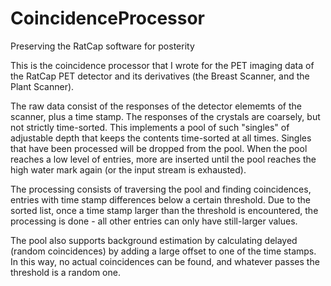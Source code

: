 # CoincidenceProcessor
Preserving the RatCap software for posterity

This is the coincidence processor that I wrote for the PET imaging data
of the RatCap PET detector and its derivatives (the Breast Scanner, and the
Plant Scanner). 

The raw data consist of the responses of the detector elememts of the scanner,
plus a time stamp. The responses of the crystals are coarsely, but not strictly
time-sorted. This implements a pool of such "singles" of adjustable depth that 
keeps the contents time-sorted at all times. Singles that have been processed 
will be dropped from the pool. When the pool reaches a low level of entries, more
are inserted until the pool reaches the high water mark again (or the input 
stream is exhausted). 

The processing consists of traversing the pool and finding coincidences, entries
with time stamp differences below a certain threshold. Due to the sorted list, once
a time stamp larger than the threshold is encountered, the processing is done -
all other entries can only have still-larger values. 

The pool also supports background estimation by calculating delayed (random coincidences) 
by adding a large offset to one of the time stamps. In this way, no actual coincidences can be
found, and whatever passes the threshold is a random one. 


